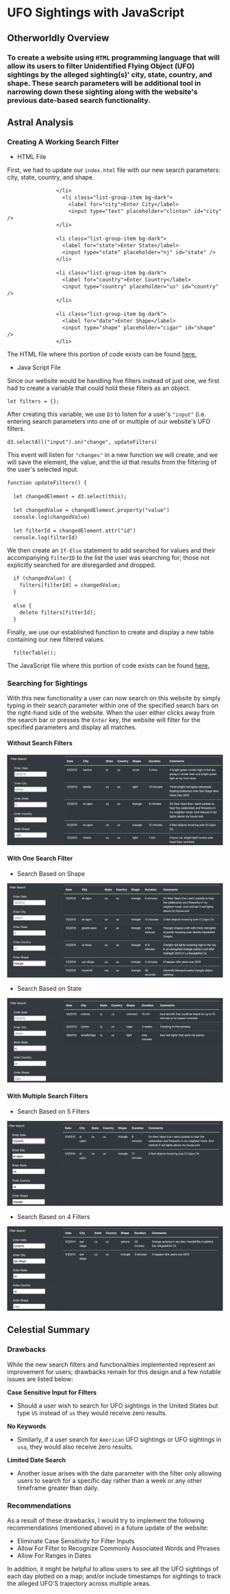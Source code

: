 # UFO Sightings with JavaScript

## Otherworldly Overview

### To create a website using ``HTML`` programming language that will allow its users to filter Unidentified Flying Object (UFO) sightings by the alleged sighting(s)' city, state, country, and shape. These search parameters will be additional tool in narrowing down these sighting along with the website's previous date-based search functionality.

## Astral Analysis

### Creating A Working Search Filter

* HTML File

First, we had to update our ``index.html`` file with our new search parameters: city, state, country, and shape.              
                
                    </li>
                      <li class="list-group-item bg-dark">
                        <label for="city">Enter City</label>
                        <input type="text" placeholder="clinton" id="city" />
                    </li>   
                    
                    <li class="list-group-item bg-dark">
                      <label for="state">Enter State</label>
                      <input type="state" placeholder="nj" id="state" />
                    </li>    
                    
                    <li class="list-group-item bg-dark">
                      <label for="country">Enter Country</label>
                      <input type="country" placeholder="us" id="country" />
                    </li>  
                    
                    <li class="list-group-item bg-dark">
                      <label for="date">Enter Shape</label>
                      <input type="shape" placeholder="cigar" id="shape" />
                    </li>  

The HTML file where this portion of code exists can be found [here.](https://github.com/chrisknox97/ufos/blob/main/index.html)

* Java Script File

Since our website would be handling five filters instead of just one, we first had to create a variable that could hold these filters as an object. 

    let filters = {};
 
After creating this variable, we use ``D3`` to listen for a user's ``"input"`` (i.e. entering search parameters into one of or multiple of our website's UFO filters. 

    d3.selectAll("input").on("change", updateFilters) 

This event will listen for ``"changes"`` in a new function we will create; and we will save the element, the value, and the id that results from the filtering of the user's selected input.

    function updateFilters() {
    
      let changedElement = d3.select(this);
      
      let changedValue = changedElement.property("value")
      console.log(changedValue)
      
      let filterId = changedElement.attr("id")
      console.log(filterId)
 
We then create an ``If-Else`` statement to add searched for values and their accompanying ``filterID`` to the list the user was searching for; those not explicitly searched for are disregarded and dropped. 

      if (changedValue) {
        filters[filterId] = changedValue;
      }
      
      else {
        delete filters[filterId];
      }
      
Finally, we use our established function to create and display a new table containing our new filtered values. 

      filterTable();
      
The JavaScript file where this portion of code exists can be found [here.](https://github.com/chrisknox97/ufos/blob/main/app.js)

### Searching for Sightings

With this new functionality a user can now search on this website by simply typing in their search parameter within one of the specified search bars on the right-hand side of the website. When the user either clicks away from the search bar or presses the ``Enter`` key, the website will filter for the specified parameters and display all matches. 

#### Without Search Filters

![Deliverable](https://github.com/chrisknox97/ufos/blob/main/PNGs/without_search.png)

#### With One Search Filter

* Search Based on Shape

![Deliverable](https://github.com/chrisknox97/ufos/blob/main/PNGs/shape_search.png)

* Search Based on State

![Deliverable](https://github.com/chrisknox97/ufos/blob/main/PNGs/state_search.png)

#### With Multiple Search Filters

* Search Based on 5 Filters

![Deliverable](https://github.com/chrisknox97/ufos/blob/main/PNGs/multi_search.png)

* Search Based on 4 Filters

![Deliverable](https://github.com/chrisknox97/ufos/blob/main/PNGs/multi_search_2.png)

## Celestial Summary 

### Drawbacks

While the new search filters and functionalities implemented represent an improvement for users; drawbacks remain for this design and a few notable issues are listed below:

**Case Sensitive Input for Filters**

* Should a user wish to search for UFO sightings in the United States but type ``US`` instead of ``us`` they would receive zero results.

**No Keywords**

* Similarly, if a user search for ``American`` UFO sightings or UFO sightings in ``usa``, they would also receive zero results. 

**Limited Date Search**

* Another issue arises with the date parameter with the filter only allowing users to search for a specific day rather than a week or any other timeframe greater than daily. 

### Recommendations

As a result of these drawbacks, I would try to implement the following recommendations (mentioned above) in a future update of the website: 

* Eliminate Case Sensitivity for Filter Inputs
* Allow For Filter to Recognize Commonly Associated Words and Phrases
* Allow For Ranges in Dates

In addition, it might be helpful to allow users to see all the UFO sightings of each day plotted on a map; and/or include timestamps for sightings to track the alleged UFO'S trajectory across multiple areas. 
